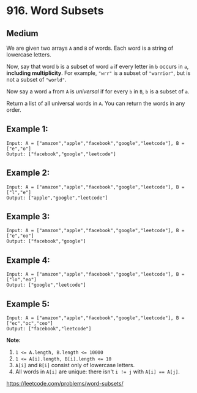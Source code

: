 # 916. Word Subsets

## **Medium**

We are given two arrays `A` and `B` of words.  Each word is a string of lowercase letters.

Now, say that word `b` is a subset of word `a` if every letter in `b` occurs in `a`, **including multiplicity**.  For example, `"wrr"` is a subset of `"warrior"`, but is not a subset of `"world"`.

Now say a word `a` from `A` is _universal_ if for every `b` in `B`, `b` is a subset of `a`. 

Return a list of all universal words in `A`.  You can return the words in any order.

## Example 1:

```
Input: A = ["amazon","apple","facebook","google","leetcode"], B = ["e","o"]
Output: ["facebook","google","leetcode"]
```

## Example 2:

```
Input: A = ["amazon","apple","facebook","google","leetcode"], B = ["l","e"]
Output: ["apple","google","leetcode"]
```

## Example 3:

```
Input: A = ["amazon","apple","facebook","google","leetcode"], B = ["e","oo"]
Output: ["facebook","google"]
```

## Example 4:

```
Input: A = ["amazon","apple","facebook","google","leetcode"], B = ["lo","eo"]
Output: ["google","leetcode"]
```

## Example 5:

```
Input: A = ["amazon","apple","facebook","google","leetcode"], B = ["ec","oc","ceo"]
Output: ["facebook","leetcode"]
```

**Note:**

1. `1 <= A.length, B.length <= 10000`
2. `1 <= A[i].length, B[i].length <= 10`
3. `A[i]` and `B[i]` consist only of lowercase letters.
4. All words in `A[i]` are unique: there isn't `i != j` with `A[i] == A[j]`.

https://leetcode.com/problems/word-subsets/
